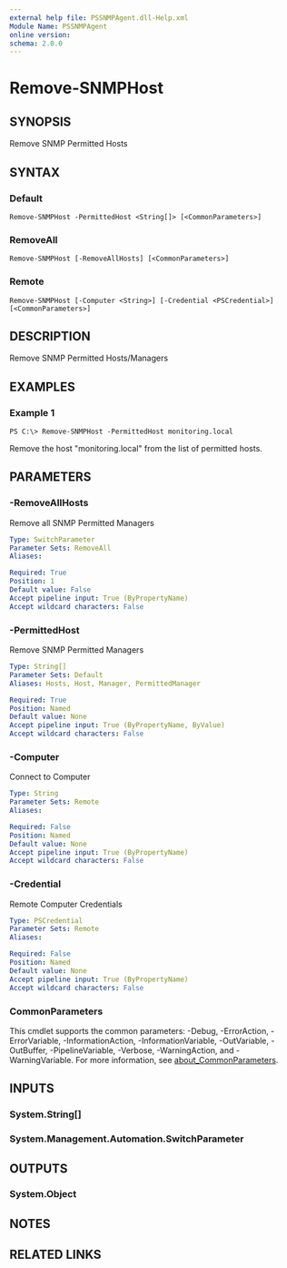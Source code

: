 ```yaml
---
external help file: PSSNMPAgent.dll-Help.xml
Module Name: PSSNMPAgent
online version:
schema: 2.0.0
---
```


# Remove-SNMPHost

## SYNOPSIS
Remove SNMP Permitted Hosts

## SYNTAX

### Default
```
Remove-SNMPHost -PermittedHost <String[]> [<CommonParameters>]
```

### RemoveAll
```
Remove-SNMPHost [-RemoveAllHosts] [<CommonParameters>]
```

### Remote
```
Remove-SNMPHost [-Computer <String>] [-Credential <PSCredential>] [<CommonParameters>]
```

## DESCRIPTION
Remove SNMP Permitted Hosts/Managers

## EXAMPLES

### Example 1
```
PS C:\> Remove-SNMPHost -PermittedHost monitoring.local
```

Remove the host "monitoring.local" from the list of permitted hosts.

## PARAMETERS

### -RemoveAllHosts
Remove all SNMP Permitted Managers

```yaml
Type: SwitchParameter
Parameter Sets: RemoveAll
Aliases:

Required: True
Position: 1
Default value: False
Accept pipeline input: True (ByPropertyName)
Accept wildcard characters: False
```

### -PermittedHost
Remove SNMP Permitted Managers

```yaml
Type: String[]
Parameter Sets: Default
Aliases: Hosts, Host, Manager, PermittedManager

Required: True
Position: Named
Default value: None
Accept pipeline input: True (ByPropertyName, ByValue)
Accept wildcard characters: False
```

### -Computer
Connect to Computer

```yaml
Type: String
Parameter Sets: Remote
Aliases:

Required: False
Position: Named
Default value: None
Accept pipeline input: True (ByPropertyName)
Accept wildcard characters: False
```

### -Credential
Remote Computer Credentials

```yaml
Type: PSCredential
Parameter Sets: Remote
Aliases:

Required: False
Position: Named
Default value: None
Accept pipeline input: True (ByPropertyName)
Accept wildcard characters: False
```

### CommonParameters
This cmdlet supports the common parameters: -Debug, -ErrorAction, -ErrorVariable, -InformationAction, -InformationVariable, -OutVariable, -OutBuffer, -PipelineVariable, -Verbose, -WarningAction, and -WarningVariable. For more information, see [about_CommonParameters](http://go.microsoft.com/fwlink/?LinkID=113216).

## INPUTS

### System.String[]
### System.Management.Automation.SwitchParameter
## OUTPUTS

### System.Object
## NOTES

## RELATED LINKS
